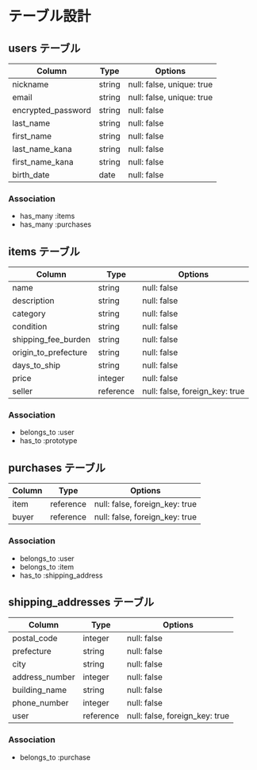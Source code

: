 # テーブル設計

## users テーブル

| Column             | Type   | Options                   |
| ------------------ | ------ | ------------------------- |
| nickname           | string | null: false, unique: true |
| email              | string | null: false, unique: true |
| encrypted_password | string | null: false               |
| last_name          | string | null: false               |
| first_name         | string | null: false               |
| last_name_kana     | string | null: false               |
| first_name_kana    | string | null: false               |
| birth_date         | date   | null: false               |

### Association

- has_many :items
- has_many :purchases

## items テーブル

| Column               | Type      | Options                        |
| -------------------- | --------- | ------------------------------ |
| name                 | string    | null: false                    |
| description          | string    | null: false                    |
| category             | string    | null: false                    |
| condition            | string    | null: false                    |
| shipping_fee_burden  | string    | null: false                    |
| origin_to_prefecture | string    | null: false                    |
| days_to_ship         | string    | null: false                    |
| price                | integer   | null: false                    |
| seller               | reference | null: false, foreign_key: true |

### Association

- belongs_to :user
- has_to :prototype

## purchases テーブル

| Column | Type      | Options                        |
| ------ | --------- | ------------------------------ |
| item   | reference | null: false, foreign_key: true |
| buyer  | reference | null: false, foreign_key: true |

### Association

- belongs_to :user
- belongs_to :item
- has_to :shipping_address

## shipping_addresses テーブル

| Column         | Type      | Options                        |
| -------------- | --------- | ------------------------------ |
| postal_code    | integer   | null: false                    |
| prefecture     | string    | null: false                    |
| city           | string    | null: false                    |
| address_number | integer   | null: false                    |
| building_name  | string    | null: false                    |
| phone_number   | integer   | null: false                    |
| user           | reference | null: false, foreign_key: true |

### Association

- belongs_to :purchase

